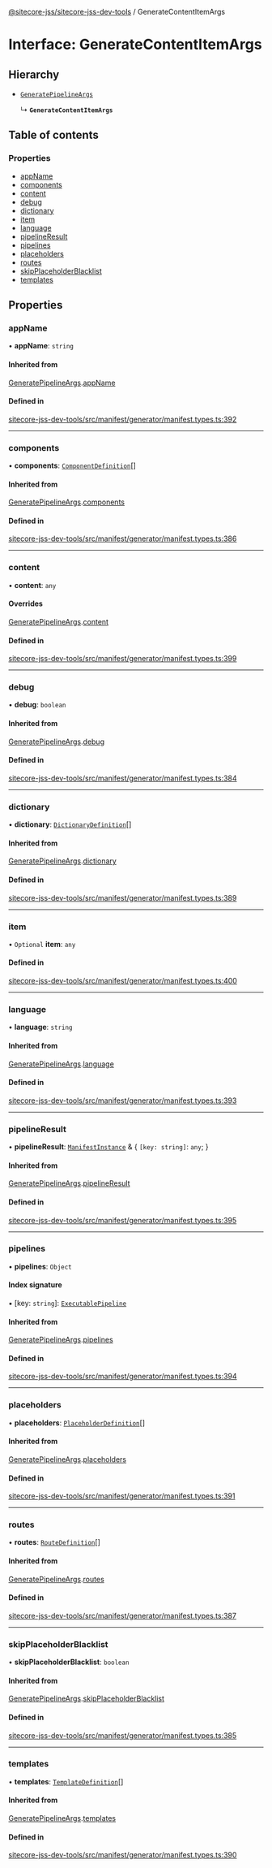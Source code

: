 [@sitecore-jss/sitecore-jss-dev-tools](../README.md) / GenerateContentItemArgs

# Interface: GenerateContentItemArgs

## Hierarchy

- [`GeneratePipelineArgs`](GeneratePipelineArgs.md)

  ↳ **`GenerateContentItemArgs`**

## Table of contents

### Properties

- [appName](GenerateContentItemArgs.md#appname)
- [components](GenerateContentItemArgs.md#components)
- [content](GenerateContentItemArgs.md#content)
- [debug](GenerateContentItemArgs.md#debug)
- [dictionary](GenerateContentItemArgs.md#dictionary)
- [item](GenerateContentItemArgs.md#item)
- [language](GenerateContentItemArgs.md#language)
- [pipelineResult](GenerateContentItemArgs.md#pipelineresult)
- [pipelines](GenerateContentItemArgs.md#pipelines)
- [placeholders](GenerateContentItemArgs.md#placeholders)
- [routes](GenerateContentItemArgs.md#routes)
- [skipPlaceholderBlacklist](GenerateContentItemArgs.md#skipplaceholderblacklist)
- [templates](GenerateContentItemArgs.md#templates)

## Properties

### appName

• **appName**: `string`

#### Inherited from

[GeneratePipelineArgs](GeneratePipelineArgs.md).[appName](GeneratePipelineArgs.md#appname)

#### Defined in

[sitecore-jss-dev-tools/src/manifest/generator/manifest.types.ts:392](https://github.com/Sitecore/jss/blob/71482ee0c/packages/sitecore-jss-dev-tools/src/manifest/generator/manifest.types.ts#L392)

___

### components

• **components**: [`ComponentDefinition`](ComponentDefinition.md)[]

#### Inherited from

[GeneratePipelineArgs](GeneratePipelineArgs.md).[components](GeneratePipelineArgs.md#components)

#### Defined in

[sitecore-jss-dev-tools/src/manifest/generator/manifest.types.ts:386](https://github.com/Sitecore/jss/blob/71482ee0c/packages/sitecore-jss-dev-tools/src/manifest/generator/manifest.types.ts#L386)

___

### content

• **content**: `any`

#### Overrides

[GeneratePipelineArgs](GeneratePipelineArgs.md).[content](GeneratePipelineArgs.md#content)

#### Defined in

[sitecore-jss-dev-tools/src/manifest/generator/manifest.types.ts:399](https://github.com/Sitecore/jss/blob/71482ee0c/packages/sitecore-jss-dev-tools/src/manifest/generator/manifest.types.ts#L399)

___

### debug

• **debug**: `boolean`

#### Inherited from

[GeneratePipelineArgs](GeneratePipelineArgs.md).[debug](GeneratePipelineArgs.md#debug)

#### Defined in

[sitecore-jss-dev-tools/src/manifest/generator/manifest.types.ts:384](https://github.com/Sitecore/jss/blob/71482ee0c/packages/sitecore-jss-dev-tools/src/manifest/generator/manifest.types.ts#L384)

___

### dictionary

• **dictionary**: [`DictionaryDefinition`](DictionaryDefinition.md)[]

#### Inherited from

[GeneratePipelineArgs](GeneratePipelineArgs.md).[dictionary](GeneratePipelineArgs.md#dictionary)

#### Defined in

[sitecore-jss-dev-tools/src/manifest/generator/manifest.types.ts:389](https://github.com/Sitecore/jss/blob/71482ee0c/packages/sitecore-jss-dev-tools/src/manifest/generator/manifest.types.ts#L389)

___

### item

• `Optional` **item**: `any`

#### Defined in

[sitecore-jss-dev-tools/src/manifest/generator/manifest.types.ts:400](https://github.com/Sitecore/jss/blob/71482ee0c/packages/sitecore-jss-dev-tools/src/manifest/generator/manifest.types.ts#L400)

___

### language

• **language**: `string`

#### Inherited from

[GeneratePipelineArgs](GeneratePipelineArgs.md).[language](GeneratePipelineArgs.md#language)

#### Defined in

[sitecore-jss-dev-tools/src/manifest/generator/manifest.types.ts:393](https://github.com/Sitecore/jss/blob/71482ee0c/packages/sitecore-jss-dev-tools/src/manifest/generator/manifest.types.ts#L393)

___

### pipelineResult

• **pipelineResult**: [`ManifestInstance`](ManifestInstance.md) & \{ `[key: string]`: `any`;  }

#### Inherited from

[GeneratePipelineArgs](GeneratePipelineArgs.md).[pipelineResult](GeneratePipelineArgs.md#pipelineresult)

#### Defined in

[sitecore-jss-dev-tools/src/manifest/generator/manifest.types.ts:395](https://github.com/Sitecore/jss/blob/71482ee0c/packages/sitecore-jss-dev-tools/src/manifest/generator/manifest.types.ts#L395)

___

### pipelines

• **pipelines**: `Object`

#### Index signature

▪ [key: `string`]: [`ExecutablePipeline`](ExecutablePipeline.md)

#### Inherited from

[GeneratePipelineArgs](GeneratePipelineArgs.md).[pipelines](GeneratePipelineArgs.md#pipelines)

#### Defined in

[sitecore-jss-dev-tools/src/manifest/generator/manifest.types.ts:394](https://github.com/Sitecore/jss/blob/71482ee0c/packages/sitecore-jss-dev-tools/src/manifest/generator/manifest.types.ts#L394)

___

### placeholders

• **placeholders**: [`PlaceholderDefinition`](PlaceholderDefinition.md)[]

#### Inherited from

[GeneratePipelineArgs](GeneratePipelineArgs.md).[placeholders](GeneratePipelineArgs.md#placeholders)

#### Defined in

[sitecore-jss-dev-tools/src/manifest/generator/manifest.types.ts:391](https://github.com/Sitecore/jss/blob/71482ee0c/packages/sitecore-jss-dev-tools/src/manifest/generator/manifest.types.ts#L391)

___

### routes

• **routes**: [`RouteDefinition`](RouteDefinition.md)[]

#### Inherited from

[GeneratePipelineArgs](GeneratePipelineArgs.md).[routes](GeneratePipelineArgs.md#routes)

#### Defined in

[sitecore-jss-dev-tools/src/manifest/generator/manifest.types.ts:387](https://github.com/Sitecore/jss/blob/71482ee0c/packages/sitecore-jss-dev-tools/src/manifest/generator/manifest.types.ts#L387)

___

### skipPlaceholderBlacklist

• **skipPlaceholderBlacklist**: `boolean`

#### Inherited from

[GeneratePipelineArgs](GeneratePipelineArgs.md).[skipPlaceholderBlacklist](GeneratePipelineArgs.md#skipplaceholderblacklist)

#### Defined in

[sitecore-jss-dev-tools/src/manifest/generator/manifest.types.ts:385](https://github.com/Sitecore/jss/blob/71482ee0c/packages/sitecore-jss-dev-tools/src/manifest/generator/manifest.types.ts#L385)

___

### templates

• **templates**: [`TemplateDefinition`](TemplateDefinition.md)[]

#### Inherited from

[GeneratePipelineArgs](GeneratePipelineArgs.md).[templates](GeneratePipelineArgs.md#templates)

#### Defined in

[sitecore-jss-dev-tools/src/manifest/generator/manifest.types.ts:390](https://github.com/Sitecore/jss/blob/71482ee0c/packages/sitecore-jss-dev-tools/src/manifest/generator/manifest.types.ts#L390)
